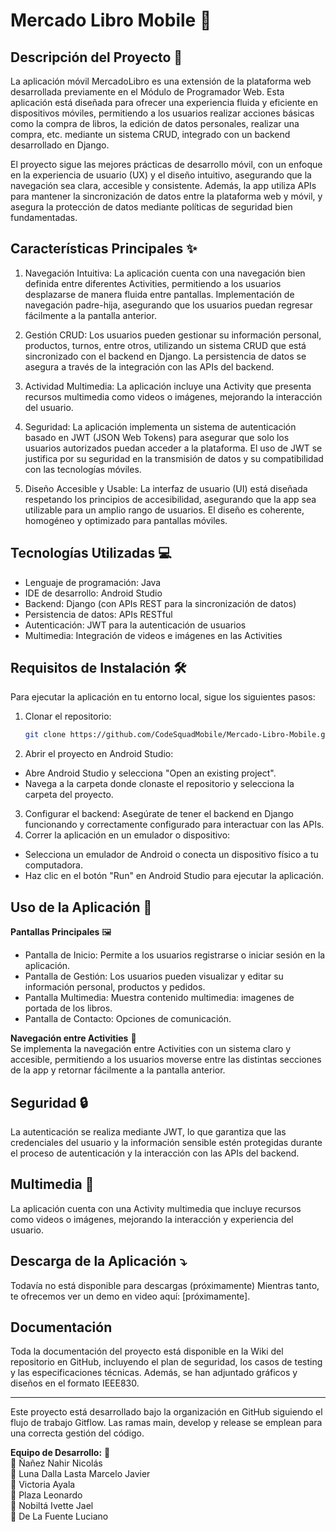 # Mercado Libro Mobile 📖

## Descripción del Proyecto 📝
La aplicación móvil MercadoLibro es una extensión de la plataforma web desarrollada previamente en el Módulo de Programador Web. Esta aplicación está diseñada para ofrecer una experiencia fluida y eficiente en dispositivos móviles, permitiendo a los usuarios realizar acciones básicas como la compra de libros, la edición de datos personales, realizar una compra, etc. mediante un sistema CRUD, integrado con un backend desarrollado en Django.

El proyecto sigue las mejores prácticas de desarrollo móvil, con un enfoque en la experiencia de usuario (UX) y el diseño intuitivo, asegurando que la navegación sea clara, accesible y consistente. Además, la app utiliza APIs para mantener la sincronización de datos entre la plataforma web y móvil, y asegura la protección de datos mediante políticas de seguridad bien fundamentadas.

## Características Principales ✨
1. Navegación Intuitiva:
La aplicación cuenta con una navegación bien definida entre diferentes Activities, permitiendo a los usuarios desplazarse de manera fluida entre pantallas.
Implementación de navegación padre-hija, asegurando que los usuarios puedan regresar fácilmente a la pantalla anterior.

2. Gestión CRUD:
Los usuarios pueden gestionar su información personal, productos, turnos, entre otros, utilizando un sistema CRUD que está sincronizado con el backend en Django.
La persistencia de datos se asegura a través de la integración con las APIs del backend.

3. Actividad Multimedia:
La aplicación incluye una Activity que presenta recursos multimedia como videos o imágenes, mejorando la interacción del usuario.

4. Seguridad:
La aplicación implementa un sistema de autenticación basado en JWT (JSON Web Tokens) para asegurar que solo los usuarios autorizados puedan acceder a la plataforma.
El uso de JWT se justifica por su seguridad en la transmisión de datos y su compatibilidad con las tecnologías móviles.

5. Diseño Accesible y Usable:
La interfaz de usuario (UI) está diseñada respetando los principios de accesibilidad, asegurando que la app sea utilizable para un amplio rango de usuarios.
El diseño es coherente, homogéneo y optimizado para pantallas móviles.

## Tecnologías Utilizadas 💻
* Lenguaje de programación: Java
* IDE de desarrollo: Android Studio
* Backend: Django (con APIs REST para la sincronización de datos)
* Persistencia de datos: APIs RESTful
* Autenticación: JWT para la autenticación de usuarios
* Multimedia: Integración de videos e imágenes en las Activities

## Requisitos de Instalación 🛠️
Para ejecutar la aplicación en tu entorno local, sigue los siguientes pasos:
1. Clonar el repositorio:
    ```bash
   git clone https://github.com/CodeSquadMobile/Mercado-Libro-Mobile.git
2. Abrir el proyecto en Android Studio:
* Abre Android Studio y selecciona "Open an existing project".
* Navega a la carpeta donde clonaste el repositorio y selecciona la carpeta del proyecto.
3. Configurar el backend: Asegúrate de tener el backend en Django funcionando y correctamente configurado para interactuar con las APIs.
4. Correr la aplicación en un emulador o dispositivo:
* Selecciona un emulador de Android o conecta un dispositivo físico a tu computadora.
* Haz clic en el botón "Run" en Android Studio para ejecutar la aplicación.

## Uso de la Aplicación 📱
**Pantallas Principales** 🖼️
* Pantalla de Inicio: Permite a los usuarios registrarse o iniciar sesión en la aplicación.
* Pantalla de Gestión: Los usuarios pueden visualizar y editar su información personal, productos y pedidos.
* Pantalla Multimedia: Muestra contenido multimedia: imagenes de portada de los libros.
* Pantalla de Contacto: Opciones de comunicación.

**Navegación entre Activities** 🧭  
Se implementa la navegación entre Activities con un sistema claro y accesible, permitiendo a los usuarios moverse entre las distintas secciones de la app y retornar fácilmente a la pantalla anterior.

## Seguridad 🔒
La autenticación se realiza mediante JWT, lo que garantiza que las credenciales del usuario y la información sensible estén protegidas durante el proceso de autenticación y la interacción con las APIs del backend.

## Multimedia 🎥
La aplicación cuenta con una Activity multimedia que incluye recursos como videos o imágenes, mejorando la interacción y experiencia del usuario.

## Descarga de la Aplicación ⤵
Todavía no está disponible para descargas (próximamente)
Mientras tanto, te ofrecemos ver un demo en video aquí: [próximamente].

## Documentación
Toda la documentación del proyecto está disponible en la Wiki del repositorio en GitHub, incluyendo el plan de seguridad, los casos de testing y las especificaciones técnicas. Además, se han adjuntado gráficos y diseños en el formato IEEE830.

-------------------------------------------

Este proyecto está desarrollado bajo la organización en GitHub siguiendo el flujo de trabajo Gitflow. Las ramas main, develop y release se emplean para una correcta gestión del código.

**Equipo de Desarrollo:**  👥  
🧑 Ñañez Nahir Nicolás  
🧑 Luna Dalla Lasta Marcelo Javier  
👩 Victoria Ayala  
🧑 Plaza Leonardo  
👩 Nobiltá Ivette Jael  
🧑 De La Fuente Luciano  

